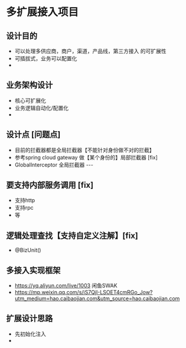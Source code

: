 # 多扩展接入项目


## 设计目的
* 可以处理多供应商，商户，渠道，产品线，第三方接入 的可扩展性
* 可插拔式，业务可以配置化
* 


## 业务架构设计

* 核心可扩展化
* 业务逻辑自动化/配置化
* 





## 设计点 [问题点]
* 目前的拦截器都是全局拦截器【不能针对身份做不对的拦截】
* 参考spring cloud gateway 做【某个身份的】局部拦截器 [fix]
* GlobalInterceptor 全局拦截器 --- 

## 要支持内部服务调用 [fix]
* 支持http
* 支持rpc
* 等

## 逻辑处理查找【支持自定义注解】[fix]

* @BizUnit()


## 多接入实现框架 
* https://yq.aliyun.com/live/1003     闲鱼SWAK
* https://mp.weixin.qq.com/s/iS7QjI-LSOET4cmRGo_Jow?utm_medium=hao.caibaojian.com&utm_source=hao.caibaojian.com



## 扩展设计思路

* 先初始化注入 
* 